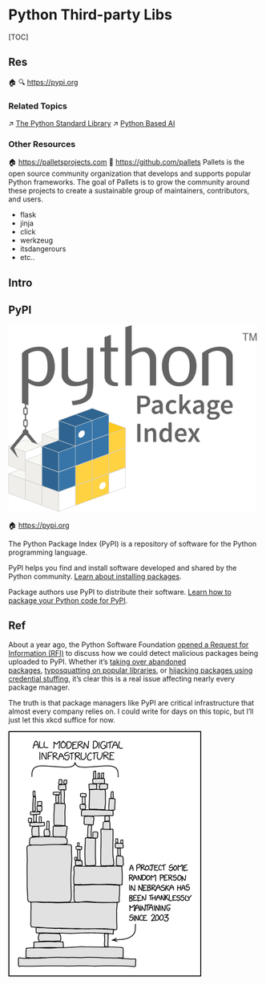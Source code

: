 # Python Third-party Libs

[TOC]



## Res
🏠 🔍 https://pypi.org


### Related Topics
↗ [The Python Standard Library](../../../../Interpreted%20Languages/Python/🌷%20The%20Python%20Standard%20Library/The%20Python%20Standard%20Library.md)
↗ [Python Based AI](../../../../../../🧠%20Computing%20Methodologies/👽%20Artificial%20Intelligence/🏗️%20AI%20(Data)%20Infrastructure%20&%20Stack/🛫%20Foundation%20Models%20&%20Libraries%20&%20SDKs/ML%20Programming%20&%20Frameworks/⭐️%20Python%20Based%20AI/Python%20Based%20AI.md)


### Other Resources
🏠 https://palletsprojects.com
🚧 https://github.com/pallets
Pallets is the open source community organization that develops and supports popular Python frameworks. The goal of Pallets is to grow the community around these projects to create a sustainable group of maintainers, contributors, and users.
- flask
- jinja
- click
- werkzeug
- itsdangerours
- etc..



## Intro



## PyPI
![img](../../../../../../../Assets/Pics/logo-large.9f732b5f.svg)


🏠 https://pypi.org

The Python Package Index (PyPI) is a repository of software for the Python programming language.

PyPI helps you find and install software developed and shared by the Python community. [Learn about installing packages](https://packaging.python.org/installing/).

Package authors use PyPI to distribute their software. [Learn how to package your Python code for PyPI](https://packaging.python.org/tutorials/packaging-projects/).



## Ref
[👍 Hunting for Malicious Packages on PyPI]: https://jordan-wright.com/blog/post/2020-11-12-hunting-for-malicious-packages-on-pypi/
About a year ago, the Python Software Foundation [opened a Request for Information (RFI)](https://discuss.python.org/t/what-methods-should-we-implement-to-detect-malicious-content/2240) to discuss how we could detect malicious packages being uploaded to PyPI. Whether it’s [taking over abandoned packages](https://blog.npmjs.org/post/141577284765/kik-left-pad-and-npm), [typosquatting on popular libraries](https://github.com/dateutil/dateutil/issues/984), or [hijacking packages using credential stuffing](https://github.com/ChALkeR/notes/blob/master/Gathering-weak-npm-credentials.md), it’s clear this is a real issue affecting nearly every package manager. 

The truth is that package managers like PyPI are critical infrastructure that almost every company relies on. I could write for days on this topic, but I’ll just let this xkcd suffice for now.

![](../../../../../../../Assets/Pics/Pasted%20image%2020240915011047.png)

[👍 Finding malicious PyPI packages through static code analysis: Meet GuardDog]: https://securitylabs.datadoghq.com/articles/guarddog-identify-malicious-pypi-packages/

